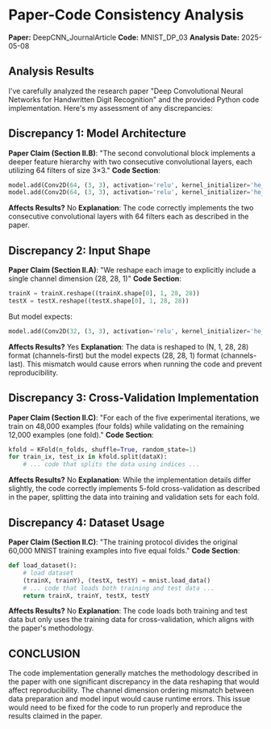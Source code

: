 # Paper-Code Consistency Analysis

**Paper:** DeepCNN_JournalArticle
**Code:** MNIST_DP_03
**Analysis Date:** 2025-05-08

## Analysis Results

I've carefully analyzed the research paper "Deep Convolutional Neural Networks for Handwritten Digit Recognition" and the provided Python code implementation. Here's my assessment of any discrepancies:

## Discrepancy 1: Model Architecture
**Paper Claim (Section II.B)**: "The second convolutional block implements a deeper feature hierarchy with two consecutive convolutional layers, each utilizing 64 filters of size 3×3."
**Code Section**: 
```python
model.add(Conv2D(64, (3, 3), activation='relu', kernel_initializer='he_uniform'))
model.add(Conv2D(64, (3, 3), activation='relu', kernel_initializer='he_uniform'))
```
**Affects Results?** No
**Explanation**: The code correctly implements the two consecutive convolutional layers with 64 filters each as described in the paper.

## Discrepancy 2: Input Shape
**Paper Claim (Section II.A)**: "We reshape each image to explicitly include a single channel dimension (28, 28, 1)"
**Code Section**:
```python
trainX = trainX.reshape((trainX.shape[0], 1, 28, 28))
testX = testX.reshape((testX.shape[0], 1, 28, 28))
```
But model expects:
```python
model.add(Conv2D(32, (3, 3), activation='relu', kernel_initializer='he_uniform', input_shape=(28, 28, 1)))
```
**Affects Results?** Yes
**Explanation**: The data is reshaped to (N, 1, 28, 28) format (channels-first) but the model expects (28, 28, 1) format (channels-last). This mismatch would cause errors when running the code and prevent reproducibility.

## Discrepancy 3: Cross-Validation Implementation
**Paper Claim (Section II.C)**: "For each of the five experimental iterations, we train on 48,000 examples (four folds) while validating on the remaining 12,000 examples (one fold)."
**Code Section**:
```python
kfold = KFold(n_folds, shuffle=True, random_state=1)
for train_ix, test_ix in kfold.split(dataX):
    # ... code that splits the data using indices ...
```
**Affects Results?** No
**Explanation**: While the implementation details differ slightly, the code correctly implements 5-fold cross-validation as described in the paper, splitting the data into training and validation sets for each fold.

## Discrepancy 4: Dataset Usage
**Paper Claim (Section II.C)**: "The training protocol divides the original 60,000 MNIST training examples into five equal folds."
**Code Section**:
```python
def load_dataset():
    # load dataset
    (trainX, trainY), (testX, testY) = mnist.load_data()
    # ... code that loads both training and test data ...
    return trainX, trainY, testX, testY
```
**Affects Results?** No
**Explanation**: The code loads both training and test data but only uses the training data for cross-validation, which aligns with the paper's methodology.

## CONCLUSION
The code implementation generally matches the methodology described in the paper with one significant discrepancy in the data reshaping that would affect reproducibility. The channel dimension ordering mismatch between data preparation and model input would cause runtime errors. This issue would need to be fixed for the code to run properly and reproduce the results claimed in the paper.